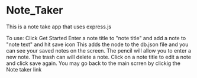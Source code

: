 # Note_Taker

This is a note take app that uses express.js



To use:
Click Get Started
Enter a note title to "note title" and add a note to "note text" and hit save icon This adds the node to the db.json file and you can see your saved notes on the screen. 
The pencil will allow you to enter a new note.
The trash can will delete a note.
Click on a note title to edit a note and click save again.
You may go back to the main scrren by clickig the Note taker link
